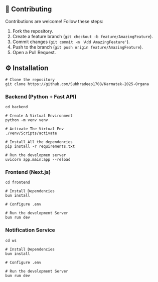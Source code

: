 
<h2 id="contributing">👥 Contributing</h2>
<p>Contributions are welcome! Follow these steps:</p>
<ol>
    <li>Fork the repository.</li>
    <li>Create a feature branch (<code>git checkout -b feature/AmazingFeature</code>).</li>
    <li>Commit changes (<code>git commit -m 'Add AmazingFeature'</code>).</li>
    <li>Push to the branch (<code>git push origin feature/AmazingFeature</code>).</li>
    <li>Open a Pull Request.</li>
</ol>


<h2 id="installation">⚙ Installation</h2>

```
# Clone the repository
git clone https://github.com/Subhradeep1708/Karmatek-2025-Organa
```

### Backend (Python + Fast API)

```
cd backend

# Create A Virtual Environment
python -m venv venv

# Activate The Virtual Env
./venv/Scripts/activate

# Install All the dependencies
pip install -r requirements.txt

# Run the developmen server
uvicorn app.main:app --reload
```

### Frontend (Next.js)

```
cd frontend

# Install Dependencies
bun install

# Configure .env

# Run the development Server
bun run dev
```

### Notification Service

```
cd ws

# Install Dependencies
bun install

# Configure .env

# Run the development Server
bun run dev